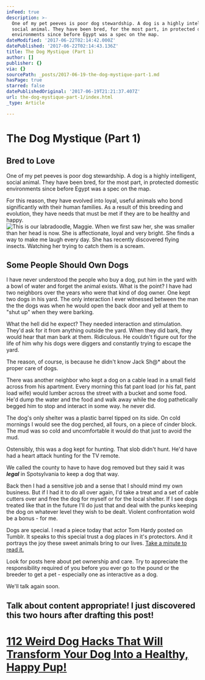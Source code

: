 ```yaml
---
inFeed: true
description: >-
  One of my pet peeves is poor dog stewardship. A dog is a highly intelligent,
  social animal. They have been bred, for the most part, in protected domestic
  environments since before Egypt was a spec on the map.
dateModified: '2017-06-22T02:14:42.000Z'
datePublished: '2017-06-22T02:14:43.136Z'
title: The Dog Mystique (Part 1)
author: []
publisher: {}
via: {}
sourcePath: _posts/2017-06-19-the-dog-mystique-part-1.md
hasPage: true
starred: false
datePublishedOriginal: '2017-06-19T21:21:37.407Z'
url: the-dog-mystique-part-1/index.html
_type: Article

---
```

# The Dog Mystique (Part 1)

## Bred to Love

One of my pet peeves is poor dog stewardship. A dog is a highly intelligent, social animal. They have been bred, for the most part, in protected domestic environments since before Egypt was a spec on the map.

For this reason, they have evolved into loyal, useful animals who bond significantly with their human families. As a result of this breeding and evolution, they have needs that must be met if they are to be healthy and happy.
![This is our labradoodle, Maggie.  When we first saw her, she was smaller than her head is now.  She is affectionate, loyal and very bright. She finds a way to make me laugh every day.  She has recently discovered flying insects.  Watching her trying to catch them is a scream.](https://the-grid-user-content.s3-us-west-2.amazonaws.com/550388a1-9399-4cc2-8b6f-b0d046f64a55.jpg)

## Some People Should Own Dogs

I have never understood the people who buy a dog, put him in the yard with a bowl of water and forget the animal exists. What is the point? I have had two neighbors over the years who were that kind of dog owner. One kept two dogs in his yard. The only interaction I ever witnessed between the man the the dogs was when he would open the back door and yell at them to "shut up" when they were barking.

What the hell did he expect? They needed interaction and stimulation. They'd ask for it from anything outside the yard. When they did bark, they would hear that man bark at them. Ridiculous. He couldn't figure out for the life of him why his dogs were diggers and constantly trying to escape the yard.

The reason, of course, is because he didn't know Jack Sh@\* about the proper care of dogs.

There was another neighbor who kept a dog on a cable lead in a small field across from his apartment. Every morning this fat pant load (or his fat, pant load wife) would lumber across the street with a bucket and some food. He'd dump the water and the food and walk away while the dog pathetically begged him to stop and interact in some way. he never did.

The dog's only shelter was a plastic barrel tipped on its side. On cold mornings I would see the dog perched, all fours, on a piece of cinder block. The mud was so cold and uncomfortable it would do that just to avoid the mud.

Ostensibly, this was a dog kept for hunting. That slob didn't hunt. He'd have had a heart attack hunting for the TV remote.

We called the county to have to have dog removed but they said it was _**legal**_ in Spotsylvania to keep a dog that way.

Back then I had a sensitive job and a sense that I should mind my own business. But if I had it to do all over again, I'd take a treat and a set of cable cutters over and free the dog for myself or for the local shelter. If I see dogs treated like that in the future I'll do just that and deal with the punks keeping the dog on whatever level they wish to be dealt. Violent confrontation wold be a bonus - for me.

Dogs are special. I read a piece today that actor Tom Hardy posted on Tumblr. It speaks to this special trust a dog places in it's protectors. And it portrays the joy these sweet animals bring to our lives. [Take a minute to read it.][0]

Look for posts here about pet ownership and care. Try to appreciate the responsibility required of you before you ever go to the pound or the breeder to get a pet - especially one as interactive as a dog.

We'll talk again soon.

## Talk about content appropriate! I just discovered this two hours after drafting this post!

# [112 Weird Dog Hacks That Will Transform Your Dog Into a Healthy, Happy Pup!][1]

[0]: http://tomhardydotorg.tumblr.com/post/161532868851/i-first-saw-woodstock-running-across-a-turnpike-we
[1]: http://YOURCBID.dailypup.hop.clickbank.net/